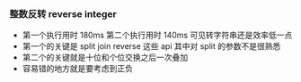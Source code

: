 ### 整数反转 reverse integer

- 第一个执行用时 180ms 第二个执行用时 140ms 可见转字符串还是效率低一点
- 第一个的关键是 split join reverse 这些 api 其中对 split 的参数不是很熟悉
- 第二个的关键就是十位和个位交换之后一次叠加
- 容易错的地方就是要考虑到正负

